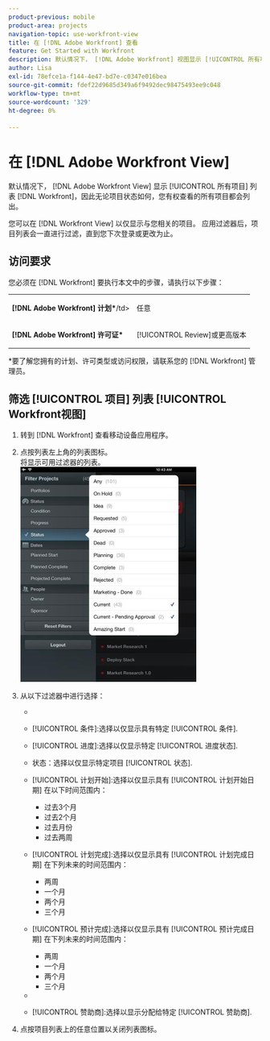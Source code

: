 ```yaml
---
product-previous: mobile
product-area: projects
navigation-topic: use-workfront-view
title: 在 [!DNL Adobe Workfront] 查看
feature: Get Started with Workfront
description: 默认情况下， [!DNL Adobe Workfront] 视图显示 [!UICONTROL 所有项目] 列表 [!DNL Workfront]，因此无论项目状态如何，您有权查看的所有项目都会列出。
author: Lisa
exl-id: 78efce1a-f144-4e47-bd7e-c0347e016bea
source-git-commit: fdef22d9685d349a6f9492dec98475493ee9c048
workflow-type: tm+mt
source-wordcount: '329'
ht-degree: 0%

---
```


# 在 [!DNL Adobe Workfront View]

默认情况下， [!DNL Adobe Workfront View] 显示 [!UICONTROL 所有项目] 列表 [!DNL Workfront]，因此无论项目状态如何，您有权查看的所有项目都会列出。

您可以在 [!DNL Workfront View] 以仅显示与您相关的项目。 应用过滤器后，项目列表会一直进行过滤，直到您下次登录或更改为止。

## 访问要求

您必须在 [!DNL Workfront] 要执行本文中的步骤，请执行以下步骤：

<table style="table-layout:auto"> 
 <col> 
 </col> 
 <col> 
 </col> 
 <tbody> 
  <tr> 
   <td role="rowheader"><strong>[!DNL Adobe Workfront] 计划*</strong>/td&gt; 
   <td> <p>任意</p> </td> 
  </tr> 
  <tr> 
   <td role="rowheader"><strong>[!DNL Adobe Workfront] 许可证*</strong></td> 
   <td> <p>[!UICONTROL Review]或更高版本</p> </td> 
  </tr> 
 </tbody> 
</table>

&#42;要了解您拥有的计划、许可类型或访问权限，请联系您的 [!DNL Workfront] 管理员。

## 筛选 [!UICONTROL 项目] 列表 [!UICONTROL Workfront视图]

1. 转到 [!DNL Workfront] 查看移动设备应用程序。
1. 点按列表左上角的列表图标。\
   将显示可用过滤器的列表。\
   ![WF_View_filters_050621.jpg](assets/wf-view-filters-050621-350x427.jpg)

1. 从以下过滤器中进行选择：

   * [!UICONTROL Portfolio]:选择要显示其项目的特定项目组合。
   * [!UICONTROL 条件]:选择以仅显示具有特定 [!UICONTROL 条件].
   * [!UICONTROL 进度]:选择以仅显示特定 [!UICONTROL 进度状态].
   * 状态：选择以仅显示特定项目 [!UICONTROL 状态].
   * [!UICONTROL 计划开始]:选择以仅显示具有 [!UICONTROL 计划开始日期] 在以下时间范围内：

      * 过去3个月
      * 过去2个月
      * 过去月份
      * 过去两周
   * [!UICONTROL 计划完成]:选择以仅显示具有 [!UICONTROL 计划完成日期] 在下列未来的时间范围内：

      * 两周
      * 一个月
      * 两个月
      * 三个月
   * [!UICONTROL 预计完成]:选择以仅显示具有 [!UICONTROL 预计完成日期] 在下列未来的时间范围内：

      * 两周
      * 一个月
      * 两个月
      * 三个月
   * [!UICONTROL 所有者]:选择以显示分配给特定所有者的项目。
   * [!UICONTROL 赞助商]:选择以显示分配给特定 [!UICONTROL 赞助商].




1. 点按项目列表上的任意位置以关闭列表图标。
